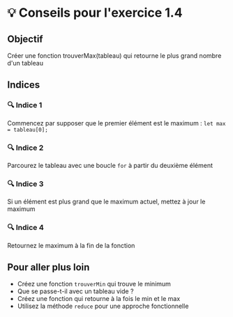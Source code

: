 # 💡 Conseils pour l'exercice 1.4

## Objectif
Créer une fonction trouverMax(tableau) qui retourne le plus grand nombre d'un tableau

## Indices

### 🔍 Indice 1
Commencez par supposer que le premier élément est le maximum : `let max = tableau[0];`

### 🔍 Indice 2
Parcourez le tableau avec une boucle `for` à partir du deuxième élément

### 🔍 Indice 3
Si un élément est plus grand que le maximum actuel, mettez à jour le maximum

### 🔍 Indice 4
Retournez le maximum à la fin de la fonction


## Pour aller plus loin
- Créez une fonction `trouverMin` qui trouve le minimum
- Que se passe-t-il avec un tableau vide ?
- Créez une fonction qui retourne à la fois le min et le max
- Utilisez la méthode `reduce` pour une approche fonctionnelle
